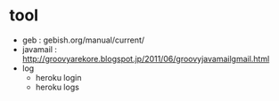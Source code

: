 # tool
* geb : gebish.org/manual/current/
* javamail : http://groovyarekore.blogspot.jp/2011/06/groovyjavamailgmail.html
* log 
  * heroku login
  * heroku logs

